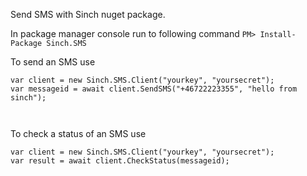 Send SMS with Sinch nuget package.

In package manager console run to following command
```PM> Install-Package Sinch.SMS```

To send an SMS use  
```
var client = new Sinch.SMS.Client("yourkey", "yoursecret");
var messageid = await client.SendSMS("+46722223355", "hello from sinch");



```
To check a status of an SMS use 
```
var client = new Sinch.SMS.Client("yourkey", "yoursecret");
var result = await client.CheckStatus(messageid);

```

